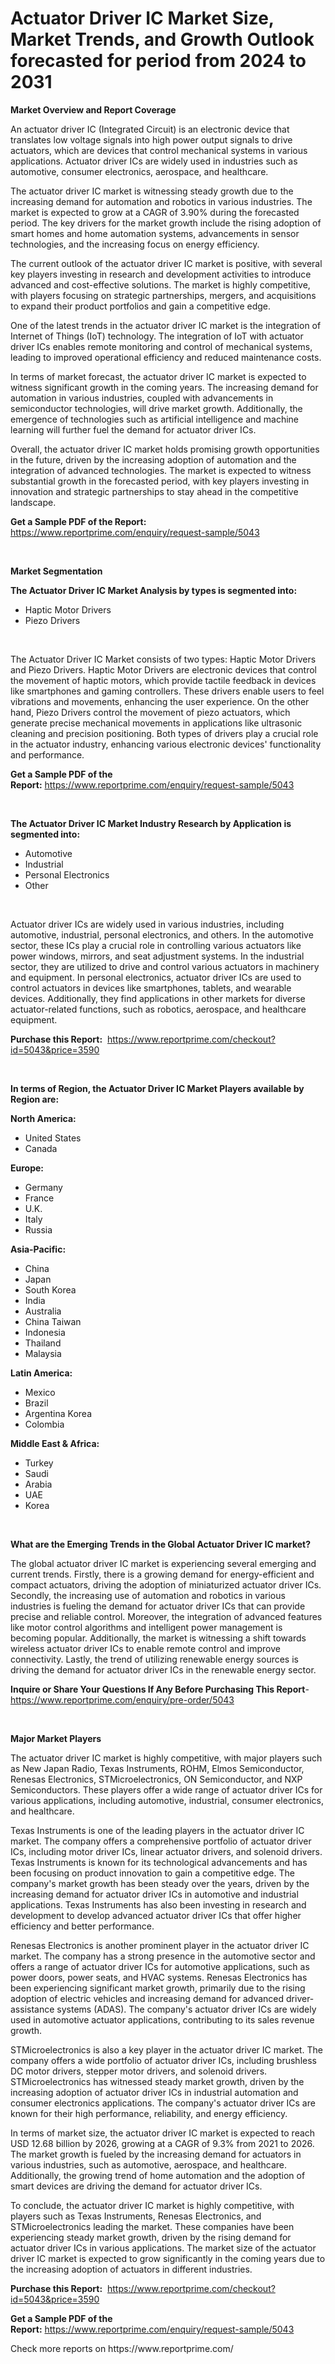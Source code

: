 <p><h1>Actuator Driver IC Market Size, Market Trends, and Growth Outlook forecasted for period from 2024 to 2031</h1></p><p><strong>Market Overview and Report Coverage</strong></p>
<p><p>An actuator driver IC (Integrated Circuit) is an electronic device that translates low voltage signals into high power output signals to drive actuators, which are devices that control mechanical systems in various applications. Actuator driver ICs are widely used in industries such as automotive, consumer electronics, aerospace, and healthcare.</p><p>The actuator driver IC market is witnessing steady growth due to the increasing demand for automation and robotics in various industries. The market is expected to grow at a CAGR of 3.90% during the forecasted period. The key drivers for the market growth include the rising adoption of smart homes and home automation systems, advancements in sensor technologies, and the increasing focus on energy efficiency.</p><p>The current outlook of the actuator driver IC market is positive, with several key players investing in research and development activities to introduce advanced and cost-effective solutions. The market is highly competitive, with players focusing on strategic partnerships, mergers, and acquisitions to expand their product portfolios and gain a competitive edge.</p><p>One of the latest trends in the actuator driver IC market is the integration of Internet of Things (IoT) technology. The integration of IoT with actuator driver ICs enables remote monitoring and control of mechanical systems, leading to improved operational efficiency and reduced maintenance costs.</p><p>In terms of market forecast, the actuator driver IC market is expected to witness significant growth in the coming years. The increasing demand for automation in various industries, coupled with advancements in semiconductor technologies, will drive market growth. Additionally, the emergence of technologies such as artificial intelligence and machine learning will further fuel the demand for actuator driver ICs.</p><p>Overall, the actuator driver IC market holds promising growth opportunities in the future, driven by the increasing adoption of automation and the integration of advanced technologies. The market is expected to witness substantial growth in the forecasted period, with key players investing in innovation and strategic partnerships to stay ahead in the competitive landscape.</p></p>
<p><strong>Get a Sample PDF of the Report:</strong> <a href="https://www.reportprime.com/enquiry/request-sample/5043">https://www.reportprime.com/enquiry/request-sample/5043</a></p>
<p>&nbsp;</p>
<p><strong>Market Segmentation</strong></p>
<p><strong>The Actuator Driver IC Market Analysis by types is segmented into:</strong></p>
<p><ul><li>Haptic Motor Drivers</li><li>Piezo Drivers</li></ul></p>
<p>&nbsp;</p>
<p><p>The Actuator Driver IC Market consists of two types: Haptic Motor Drivers and Piezo Drivers. Haptic Motor Drivers are electronic devices that control the movement of haptic motors, which provide tactile feedback in devices like smartphones and gaming controllers. These drivers enable users to feel vibrations and movements, enhancing the user experience. On the other hand, Piezo Drivers control the movement of piezo actuators, which generate precise mechanical movements in applications like ultrasonic cleaning and precision positioning. Both types of drivers play a crucial role in the actuator industry, enhancing various electronic devices' functionality and performance.</p></p>
<p><strong>Get a Sample PDF of the Report:</strong>&nbsp;<a href="https://www.reportprime.com/enquiry/request-sample/5043">https://www.reportprime.com/enquiry/request-sample/5043</a></p>
<p>&nbsp;</p>
<p><strong>The Actuator Driver IC Market Industry Research by Application is segmented into:</strong></p>
<p><ul><li>Automotive</li><li>Industrial</li><li>Personal Electronics</li><li>Other</li></ul></p>
<p>&nbsp;</p>
<p><p>Actuator driver ICs are widely used in various industries, including automotive, industrial, personal electronics, and others. In the automotive sector, these ICs play a crucial role in controlling various actuators like power windows, mirrors, and seat adjustment systems. In the industrial sector, they are utilized to drive and control various actuators in machinery and equipment. In personal electronics, actuator driver ICs are used to control actuators in devices like smartphones, tablets, and wearable devices. Additionally, they find applications in other markets for diverse actuator-related functions, such as robotics, aerospace, and healthcare equipment.</p></p>
<p><strong>Purchase this Report:</strong>&nbsp; <a href="https://www.reportprime.com/checkout?id=5043&price=3590">https://www.reportprime.com/checkout?id=5043&price=3590</a></p>
<p>&nbsp;</p>
<p><strong>In terms of Region, the Actuator Driver IC Market Players available by Region are:</strong></p>
<p>
    <p> <strong> North America: </strong>
        <ul>
            <li>United States</li>
            <li>Canada</li>
        </ul>
        </p> 
    <p> <strong> Europe: </strong>
        <ul>
            <li>Germany</li>
            <li>France</li>
            <li>U.K.</li>
            <li>Italy</li>
            <li>Russia</li>
        </ul>
        </p> 
    <p> <strong> Asia-Pacific: </strong>
        <ul>
            <li>China</li>
            <li>Japan</li>
            <li>South Korea</li>
            <li>India</li>
            <li>Australia</li>
            <li>China Taiwan</li>
            <li>Indonesia</li>
            <li>Thailand</li>
            <li>Malaysia</li>
        </ul>
        </p> 
    <p> <strong> Latin America: </strong>
        <ul>
            <li>Mexico</li>
            <li>Brazil</li>
            <li>Argentina Korea</li>
            <li>Colombia</li>
        </ul>
        </p> 
    <p> <strong> Middle East & Africa: </strong>
        <ul>
            <li>Turkey</li>
            <li>Saudi</li>
            <li>Arabia</li>
            <li>UAE</li>
            <li>Korea</li>
        </ul>
    </p>
    </p>
<p>&nbsp;</p>
<p><strong>What are the Emerging Trends in the Global Actuator Driver IC market?</strong></p>
<p><p>The global actuator driver IC market is experiencing several emerging and current trends. Firstly, there is a growing demand for energy-efficient and compact actuators, driving the adoption of miniaturized actuator driver ICs. Secondly, the increasing use of automation and robotics in various industries is fueling the demand for actuator driver ICs that can provide precise and reliable control. Moreover, the integration of advanced features like motor control algorithms and intelligent power management is becoming popular. Additionally, the market is witnessing a shift towards wireless actuator driver ICs to enable remote control and improve connectivity. Lastly, the trend of utilizing renewable energy sources is driving the demand for actuator driver ICs in the renewable energy sector.</p></p>
<p><strong>Inquire or Share Your Questions If Any Before Purchasing This Report</strong>- <a href="https://www.reportprime.com/enquiry/pre-order/5043">https://www.reportprime.com/enquiry/pre-order/5043</a></p>
<p>&nbsp;</p>
<p><strong>Major Market Players</strong></p>
<p><p>The actuator driver IC market is highly competitive, with major players such as New Japan Radio, Texas Instruments, ROHM, Elmos Semiconductor, Renesas Electronics, STMicroelectronics, ON Semiconductor, and NXP Semiconductors. These players offer a wide range of actuator driver ICs for various applications, including automotive, industrial, consumer electronics, and healthcare.</p><p>Texas Instruments is one of the leading players in the actuator driver IC market. The company offers a comprehensive portfolio of actuator driver ICs, including motor driver ICs, linear actuator drivers, and solenoid drivers. Texas Instruments is known for its technological advancements and has been focusing on product innovation to gain a competitive edge. The company's market growth has been steady over the years, driven by the increasing demand for actuator driver ICs in automotive and industrial applications. Texas Instruments has also been investing in research and development to develop advanced actuator driver ICs that offer higher efficiency and better performance.</p><p>Renesas Electronics is another prominent player in the actuator driver IC market. The company has a strong presence in the automotive sector and offers a range of actuator driver ICs for automotive applications, such as power doors, power seats, and HVAC systems. Renesas Electronics has been experiencing significant market growth, primarily due to the rising adoption of electric vehicles and increasing demand for advanced driver-assistance systems (ADAS). The company's actuator driver ICs are widely used in automotive actuator applications, contributing to its sales revenue growth.</p><p>STMicroelectronics is also a key player in the actuator driver IC market. The company offers a wide portfolio of actuator driver ICs, including brushless DC motor drivers, stepper motor drivers, and solenoid drivers. STMicroelectronics has witnessed steady market growth, driven by the increasing adoption of actuator driver ICs in industrial automation and consumer electronics applications. The company's actuator driver ICs are known for their high performance, reliability, and energy efficiency.</p><p>In terms of market size, the actuator driver IC market is expected to reach USD 12.68 billion by 2026, growing at a CAGR of 9.3% from 2021 to 2026. The market growth is fueled by the increasing demand for actuators in various industries, such as automotive, aerospace, and healthcare. Additionally, the growing trend of home automation and the adoption of smart devices are driving the demand for actuator driver ICs.</p><p>To conclude, the actuator driver IC market is highly competitive, with players such as Texas Instruments, Renesas Electronics, and STMicroelectronics leading the market. These companies have been experiencing steady market growth, driven by the rising demand for actuator driver ICs in various applications. The market size of the actuator driver IC market is expected to grow significantly in the coming years due to the increasing adoption of actuators in different industries.</p></p>
<p><strong>Purchase this Report:</strong>&nbsp;&nbsp;<a href="https://www.reportprime.com/checkout?id=5043&price=3590">https://www.reportprime.com/checkout?id=5043&price=3590</a></p>
<p></p>
<p><strong>Get a Sample PDF of the Report:</strong>&nbsp;<a href="https://www.reportprime.com/enquiry/request-sample/5043">https://www.reportprime.com/enquiry/request-sample/5043</a></p>
<p>Check more reports on https://www.reportprime.com/</p>